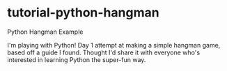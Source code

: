 # tutorial-python-hangman
Python Hangman Example

I'm playing with Python! 
Day 1 attempt at making a simple hangman game, based off a guide I found.
Thought I'd share it with everyone who's interested in learning Python the super-fun way.
